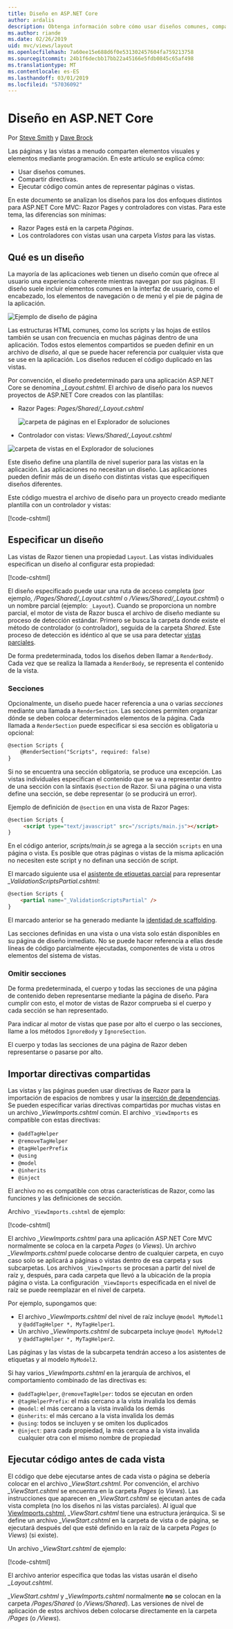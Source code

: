 ```yaml
---
title: Diseño en ASP.NET Core
author: ardalis
description: Obtenga información sobre cómo usar diseños comunes, compartir directivas y ejecutar código común antes de representar vistas en una aplicación ASP.NET Core.
ms.author: riande
ms.date: 02/26/2019
uid: mvc/views/layout
ms.openlocfilehash: 7a60ee15e688d6f0e531302457604fa759213758
ms.sourcegitcommit: 24b1f6decbb17bb22a45166e5fdb0845c65af498
ms.translationtype: MT
ms.contentlocale: es-ES
ms.lasthandoff: 03/01/2019
ms.locfileid: "57036092"
---
```

# <a name="layout-in-aspnet-core"></a>Diseño en ASP.NET Core

Por [Steve Smith](https://ardalis.com/) y [Dave Brock](https://twitter.com/daveabrock)

Las páginas y las vistas a menudo comparten elementos visuales y elementos mediante programación. En este artículo se explica cómo:

* Usar diseños comunes.
* Compartir directivas.
* Ejecutar código común antes de representar páginas o vistas.

En este documento se analizan los diseños para los dos enfoques distintos para ASP.NET Core MVC: Razor Pages y controladores con vistas. Para este tema, las diferencias son mínimas:

* Razor Pages está en la carpeta *Páginas*.
* Los controladores con vistas usan una carpeta *Vistas* para las vistas.

## <a name="what-is-a-layout"></a>Qué es un diseño

La mayoría de las aplicaciones web tienen un diseño común que ofrece al usuario una experiencia coherente mientras navegan por sus páginas. El diseño suele incluir elementos comunes en la interfaz de usuario, como el encabezado, los elementos de navegación o de menú y el pie de página de la aplicación.

![Ejemplo de diseño de página](layout/_static/page-layout.png)

Las estructuras HTML comunes, como los scripts y las hojas de estilos también se usan con frecuencia en muchas páginas dentro de una aplicación. Todos estos elementos compartidos se pueden definir en un archivo de *diseño*, al que se puede hacer referencia por cualquier vista que se use en la aplicación. Los diseños reducen el código duplicado en las vistas.

Por convención, el diseño predeterminado para una aplicación ASP.NET Core se denomina *_Layout.cshtml*. El archivo de diseño para los nuevos proyectos de ASP.NET Core creados con las plantillas:

* Razor Pages: *Pages/Shared/_Layout.cshtml*

  ![carpeta de páginas en el Explorador de soluciones](layout/_static/rp-web-project-views.png)

* Controlador con vistas: *Views/Shared/_Layout.cshtml*

 ![carpeta de vistas en el Explorador de soluciones](layout/_static/mvc-web-project-views.png)

Este diseño define una plantilla de nivel superior para las vistas en la aplicación. Las aplicaciones no necesitan un diseño. Las aplicaciones pueden definir más de un diseño con distintas vistas que especifiquen diseños diferentes.

Este código muestra el archivo de diseño para un proyecto creado mediante plantilla con un controlador y vistas:

[!code-cshtml[](~/common/samples/WebApplication1/Views/Shared/_Layout.cshtml?highlight=44,72)]

## <a name="specifying-a-layout"></a>Especificar un diseño

Las vistas de Razor tienen una propiedad `Layout`. Las vistas individuales especifican un diseño al configurar esta propiedad:

[!code-cshtml[](../../common/samples/WebApplication1/Views/_ViewStart.cshtml?highlight=2)]

El diseño especificado puede usar una ruta de acceso completa (por ejemplo, */Pages/Shared/_Layout.cshtml* o */Views/Shared/_Layout.cshtml*) o un nombre parcial (ejemplo: `_Layout`). Cuando se proporciona un nombre parcial, el motor de vista de Razor busca el archivo de diseño mediante su proceso de detección estándar. Primero se busca la carpeta donde existe el método de controlador (o controlador), seguida de la carpeta *Shared*. Este proceso de detección es idéntico al que se usa para detectar [vistas parciales](xref:mvc/views/partial#partial-view-discovery).

De forma predeterminada, todos los diseños deben llamar a `RenderBody`. Cada vez que se realiza la llamada a `RenderBody`, se representa el contenido de la vista.

<a name="layout-sections-label"></a>

### <a name="sections"></a>Secciones

Opcionalmente, un diseño puede hacer referencia a una o varias *secciones* mediante una llamada a `RenderSection`. Las secciones permiten organizar dónde se deben colocar determinados elementos de la página. Cada llamada a `RenderSection` puede especificar si esa sección es obligatoria u opcional:

```html
@section Scripts {
    @RenderSection("Scripts", required: false)
}
```

Si no se encuentra una sección obligatoria, se produce una excepción. Las vistas individuales especifican el contenido que se va a representar dentro de una sección con la sintaxis `@section` de Razor. Si una página o una vista define una sección, se debe representar (o se producirá un error).

Ejemplo de definición de `@section` en una vista de Razor Pages:

```html
@section Scripts {
     <script type="text/javascript" src="/scripts/main.js"></script>
}
```

En el código anterior, *scripts/main.js* se agrega a la sección `scripts` en una página o vista. Es posible que otras páginas o vistas de la misma aplicación no necesiten este script y no definan una sección de script.

El marcado siguiente usa el [asistente de etiquetas parcial](xref:mvc/views/tag-helpers/builtin-th/partial-tag-helper) para representar *_ValidationScriptsPartial.cshtml*:

```html
@section Scripts {
    <partial name="_ValidationScriptsPartial" />
}
```

El marcado anterior se ha generado mediante la [identidad de scaffolding](xref:security/authentication/scaffold-identity).

Las secciones definidas en una vista o una vista solo están disponibles en su página de diseño inmediato. No se puede hacer referencia a ellas desde líneas de código parcialmente ejecutadas, componentes de vista u otros elementos del sistema de vistas.

### <a name="ignoring-sections"></a>Omitir secciones

De forma predeterminada, el cuerpo y todas las secciones de una página de contenido deben representarse mediante la página de diseño. Para cumplir con esto, el motor de vistas de Razor comprueba si el cuerpo y cada sección se han representado.

Para indicar al motor de vistas que pase por alto el cuerpo o las secciones, llame a los métodos `IgnoreBody` y `IgnoreSection`.

El cuerpo y todas las secciones de una página de Razor deben representarse o pasarse por alto.

<a name="viewimports"></a>

## <a name="importing-shared-directives"></a>Importar directivas compartidas

Las vistas y las páginas pueden usar directivas de Razor para la importación de espacios de nombres y usar la [inserción de dependencias](dependency-injection.md). Se pueden especificar varias directivas compartidas por muchas vistas en un archivo *_ViewImports.cshtml* común. El archivo `_ViewImports` es compatible con estas directivas:

* `@addTagHelper`
* `@removeTagHelper`
* `@tagHelperPrefix`
* `@using`
* `@model`
* `@inherits`
* `@inject`

El archivo no es compatible con otras características de Razor, como las funciones y las definiciones de sección.

Archivo `_ViewImports.cshtml` de ejemplo:

[!code-cshtml[](../../common/samples/WebApplication1/Views/_ViewImports.cshtml)]

El archivo *_ViewImports.cshtml* para una aplicación ASP.NET Core MVC normalmente se coloca en la carpeta *Pages* (o *Views*). Un archivo *_ViewImports.cshtml* puede colocarse dentro de cualquier carpeta, en cuyo caso solo se aplicará a páginas o vistas dentro de esa carpeta y sus subcarpetas. Los archivos `_ViewImports` se procesan a partir del nivel de raíz y, después, para cada carpeta que llevó a la ubicación de la propia página o vista. La configuración `_ViewImports` especificada en el nivel de raíz se puede reemplazar en el nivel de carpeta.

Por ejemplo, supongamos que:

* El archivo *_ViewImports.cshtml* del nivel de raíz incluye `@model MyModel1` y `@addTagHelper *, MyTagHelper1`.
* Un archivo *_ViewImports.cshtml* de subcarpeta incluye `@model MyModel2` y `@addTagHelper *, MyTagHelper2`.

Las páginas y las vistas de la subcarpeta tendrán acceso a los asistentes de etiquetas y al modelo `MyModel2`.

Si hay varios *_ViewImports.cshtml* en la jerarquía de archivos, el comportamiento combinado de las directivas es:

* `@addTagHelper`, `@removeTagHelper`: todos se ejecutan en orden
* `@tagHelperPrefix`: el más cercano a la vista invalida los demás
* `@model`: el más cercano a la vista invalida los demás
* `@inherits`: el más cercano a la vista invalida los demás
* `@using`: todos se incluyen y se omiten los duplicados
* `@inject`: para cada propiedad, la más cercana a la vista invalida cualquier otra con el mismo nombre de propiedad

<a name="viewstart"></a>

## <a name="running-code-before-each-view"></a>Ejecutar código antes de cada vista

El código que debe ejecutarse antes de cada vista o página se debería colocar en el archivo *_ViewStart.cshtml*. Por convención, el archivo *_ViewStart.cshtml* se encuentra en la carpeta *Pages* (o *Views*). Las instrucciones que aparecen en *_ViewStart.cshtml* se ejecutan antes de cada vista completa (no los diseños ni las vistas parciales). Al igual que [ViewImports.cshtml](xref:mvc/views/layout#viewimports), *_ViewStart.cshtml* tiene una estructura jerárquica. Si se define un archivo *_ViewStart.cshtml* en la carpeta de vista o de página, se ejecutará después del que esté definido en la raíz de la carpeta *Pages* (o *Views*) (si existe).

Un archivo *_ViewStart.cshtml* de ejemplo:

[!code-cshtml[](../../common/samples/WebApplication1/Views/_ViewStart.cshtml)]

El archivo anterior especifica que todas las vistas usarán el diseño *_Layout.cshtml*.

*_ViewStart.cshtml* y *_ViewImports.cshtml* normalmente **no** se colocan en la carpeta */Pages/Shared* (o  */Views/Shared*). Las versiones de nivel de aplicación de estos archivos deben colocarse directamente en la carpeta */Pages* (o */Views*).
